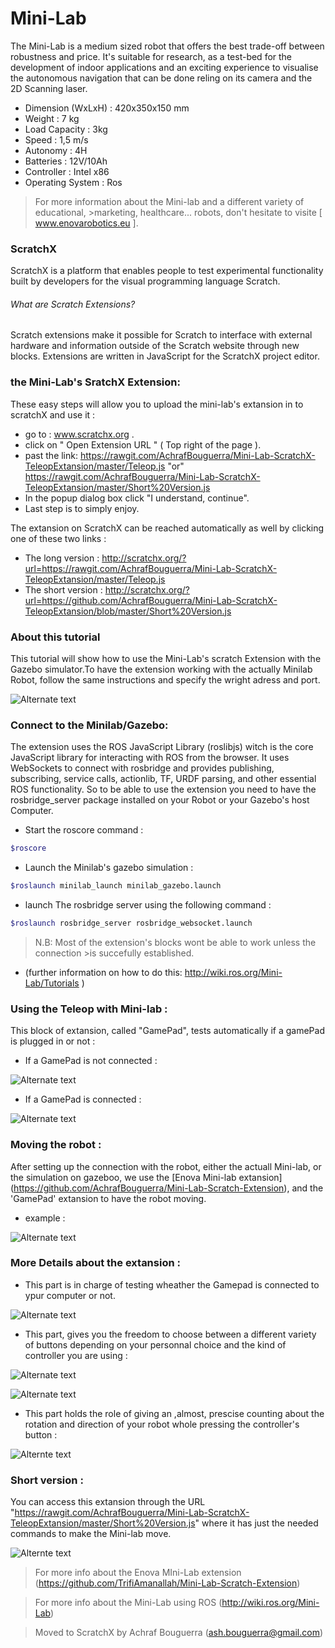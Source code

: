 # Mini-Lab

The Mini-Lab is a medium sized robot that offers the best trade-off between robustness and price.
It's suitable for research, as a test-bed for the development of indoor applications and an exciting experience to visualise the autonomous navigation that can be done reling on its camera and the 2D Scanning laser.  

  - Dimension (WxLxH) :  420x350x150 mm
  - Weight :  7 kg
  - Load Capacity :  3kg
  - Speed :  1,5 m/s
  - Autonomy : 4H
  - Batteries : 12V/10Ah
  - Controller :  Intel x86
  - Operating System : Ros
> For more information about the Mini-lab and a different variety of educational, >marketing, healthcare... robots, don't hesitate to  visite [ www.enovarobotics.eu ]. 
### ScratchX
ScratchX is a platform that enables people to test experimental functionality built by developers for the visual programming language Scratch.
###### What are Scratch Extensions?
Scratch extensions make it possible for Scratch to interface with external hardware and information outside of the Scratch website through new blocks. Extensions are written in JavaScript for the ScratchX project editor.


### the Mini-Lab's SratchX Extension: 

These easy steps will allow you to upload the mini-lab's extansion in to scratchX and use it :
* go to : www.scratchx.org .
* click on " Open Extension URL "  ( Top right of the page ).
* past the link: https://rawgit.com/AchrafBouguerra/Mini-Lab-ScratchX-TeleopExtansion/master/Teleop.js "or" https://rawgit.com/AchrafBouguerra/Mini-Lab-ScratchX-TeleopExtansion/master/Short%20Version.js 
 * In the popup dialog box click "I understand, continue".
* Last step is to simply enjoy.

The extansion on ScratchX can be reached automatically as well by clicking one of these two links :
* The long version : http://scratchx.org/?url=https://rawgit.com/AchrafBouguerra/Mini-Lab-ScratchX-TeleopExtansion/master/Teleop.js 
* The short version : http://scratchx.org/?url=https://github.com/AchrafBouguerra/Mini-Lab-ScratchX-TeleopExtansion/blob/master/Short%20Version.js

### About this tutorial
This tutorial will show how to use the Mini-Lab's scratch Extension with the Gazebo simulator.To have the extension working with the actually Minilab Robot, follow the same instructions and specify the wright adress and port.

![Alternate text](https://github.com/AchrafBouguerra/Mini-Lab-ScratchX-TeleopExtansion/blob/master/ScreenShots/Screenshot1.png)


### Connect to the Minilab/Gazebo:
The extension uses  the ROS JavaScript Library (roslibjs) witch is the core JavaScript library for interacting with ROS from the browser. It uses WebSockets to connect with rosbridge and provides publishing, subscribing, service calls, actionlib, TF, URDF parsing, and other essential ROS functionality.
So to be able to use the extension you need to have the rosbridge_server package installed on your Robot or your Gazebo's host Computer.
* Start the roscore command : 
 ```sh
 $roscore 
```
* Launch the Minilab's gazebo simulation :
```sh
$roslaunch minilab_launch minilab_gazebo.launch
```
* launch The rosbridge server using the following command :
```sh
$roslaunch rosbridge_server rosbridge_websocket.launch
```

>N.B: Most of the extension's blocks wont be able to work unless the connection >is succefully established.
* (further information on how to do this: http://wiki.ros.org/Mini-Lab/Tutorials )

### Using the Teleop with Mini-lab :
This block of extansion, called "GamePad", tests automatically if a gamePad is plugged in or not :
* If a GamePad is not connected :

![Alternate text](https://github.com/AchrafBouguerra/Mini-Lab-ScratchX-TeleopExtansion/blob/master/ScreenShots/Screenshot00.png)

* If a GamePad is connected :

![Alternate text](https://github.com/AchrafBouguerra/Mini-Lab-ScratchX-TeleopExtansion/blob/master/ScreenShots/Screenshot0.png)

### Moving the robot :
After setting up the connection with the robot, either the actuall Mini-lab, or the simulation on gazeboo, we use the [Enova Mini-lab extansion]
(https://github.com/AchrafBouguerra/Mini-Lab-Scratch-Extension), and the 'GamePad' extansion to have the robot moving.
* example :

![Alternate text](https://github.com/AchrafBouguerra/Mini-Lab-ScratchX-TeleopExtansion/blob/master/ScreenShots/Screenshot06.png)

### More Details about the extansion :
* This part is in charge of testing wheather the Gamepad is connected to ypur computer or not.

![Alternate text](https://github.com/AchrafBouguerra/Mini-Lab-ScratchX-TeleopExtansion/blob/master/ScreenShots/Screenshot02.png)
 * This part, gives you the freedom to choose between a different variety of buttons depending on your personnal choice and the kind of controller you are using :

 ![Alternate text](https://github.com/AchrafBouguerra/Mini-Lab-ScratchX-TeleopExtansion/blob/master/ScreenShots/Screenshot03.png)
 
 ![Alternate text](https://github.com/AchrafBouguerra/Mini-Lab-ScratchX-TeleopExtansion/blob/master/ScreenShots/Screenshot05.png)
 
 * This part holds the role of giving an ,almost, prescise counting about the rotation and direction of your robot whole pressing the controller's button :
 
![Alternte text](https://github.com/AchrafBouguerra/Mini-Lab-ScratchX-TeleopExtansion/blob/master/ScreenShots/Screenshot04.png)

### Short version :
 You can access this extansion through the URL "https://rawgit.com/AchrafBouguerra/Mini-Lab-ScratchX-TeleopExtansion/master/Short%20Version.js"
 where it has just the needed commands to make the Mini-lab move.
 
 ![Alternte text](https://github.com/AchrafBouguerra/Mini-Lab-ScratchX-TeleopExtansion/blob/master/ScreenShots/Screenshot%20from%202016-06-21%2012:49:04.png)
 
 
 
 
 > For more info about the Enova MIni-Lab extension (https://github.com/TrifiAmanallah/Mini-Lab-Scratch-Extension)
 
 > For more info about the Mini-Lab using ROS  (http://wiki.ros.org/Mini-Lab)
 
 >Moved to ScratchX by Achraf Bouguerra (ash.bouguerra@gmail.com)
 
 
 
 
 
 


 














